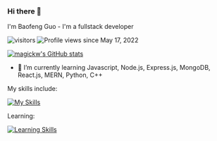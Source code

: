 ### Hi there 👋

I'm Baofeng Guo - I'm a fullstack developer

![visitors](https://visitor-badge.glitch.me/badge?page_id=magickw&left_color=green&right_color=red) 
![Profile views](https://gpvc.arturio.dev/magickw) since May 17, 2022

[![magickw's GitHub stats](https://github-readme-stats.vercel.app/api?username=magickw)](https://github.com/magickw/github-readme-stats)


- 🌱 I’m currently learning Javascript, Node.js, Express.js, MongoDB, React.js, MERN, Python, C++

My skills include:

[![My Skills](https://skillicons.dev/icons?i=html,css,js,jquery,mysql,mongodb,nodejs,react,redux,regex,express,bootstrap,git,graphql,materialui,tailwind,vscode,heroku,md,firebase,sass&perline=10)](https://skillicons.dev)


Learning:

[![Learning Skills](https://skillicons.dev/icons?i=py,cpp&perline=10)](https://skillicons.dev)
